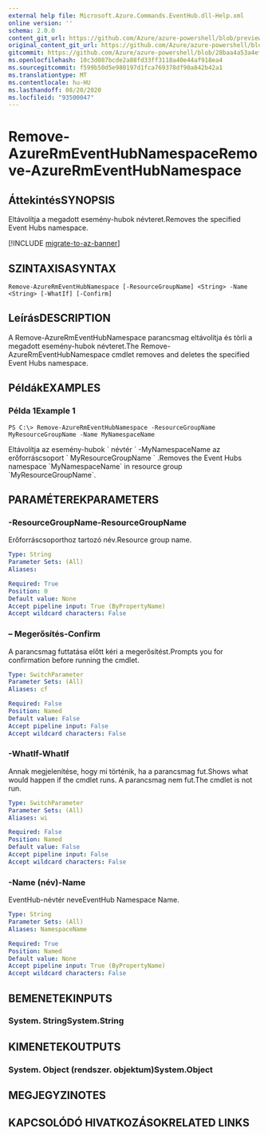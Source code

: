 ```yaml
---
external help file: Microsoft.Azure.Commands.EventHub.dll-Help.xml
online version: ''
schema: 2.0.0
content_git_url: https://github.com/Azure/azure-powershell/blob/preview/src/ResourceManager/EventHub/Commands.EventHub/help/Remove-AzureRmEventHubNamespace.md
original_content_git_url: https://github.com/Azure/azure-powershell/blob/preview/src/ResourceManager/EventHub/Commands.EventHub/help/Remove-AzureRmEventHubNamespace.md
gitcommit: https://github.com/Azure/azure-powershell/blob/28baa4a53a4efceb1197c032a8db08e199f0858d
ms.openlocfilehash: 10c3d087bcde2a88fd33ff3118a40e44af918ea4
ms.sourcegitcommit: f599b50d5e980197d1fca769378df90a842b42a1
ms.translationtype: MT
ms.contentlocale: hu-HU
ms.lasthandoff: 08/20/2020
ms.locfileid: "93500047"
---
```

# <span data-ttu-id="f4de9-101">Remove-AzureRmEventHubNamespace</span><span class="sxs-lookup"><span data-stu-id="f4de9-101">Remove-AzureRmEventHubNamespace</span></span>

## <span data-ttu-id="f4de9-102">Áttekintés</span><span class="sxs-lookup"><span data-stu-id="f4de9-102">SYNOPSIS</span></span>
<span data-ttu-id="f4de9-103">Eltávolítja a megadott esemény-hubok névteret.</span><span class="sxs-lookup"><span data-stu-id="f4de9-103">Removes the specified Event Hubs namespace.</span></span>

[!INCLUDE [migrate-to-az-banner](../../includes/migrate-to-az-banner.md)]

## <span data-ttu-id="f4de9-104">SZINTAXISA</span><span class="sxs-lookup"><span data-stu-id="f4de9-104">SYNTAX</span></span>

```
Remove-AzureRmEventHubNamespace [-ResourceGroupName] <String> -Name <String> [-WhatIf] [-Confirm]
```

## <span data-ttu-id="f4de9-105">Leírás</span><span class="sxs-lookup"><span data-stu-id="f4de9-105">DESCRIPTION</span></span>
<span data-ttu-id="f4de9-106">A Remove-AzureRmEventHubNamespace parancsmag eltávolítja és törli a megadott esemény-hubok névteret.</span><span class="sxs-lookup"><span data-stu-id="f4de9-106">The Remove-AzureRmEventHubNamespace cmdlet removes and deletes the specified Event Hubs namespace.</span></span>

## <span data-ttu-id="f4de9-107">Példák</span><span class="sxs-lookup"><span data-stu-id="f4de9-107">EXAMPLES</span></span>

### <span data-ttu-id="f4de9-108">Példa 1</span><span class="sxs-lookup"><span data-stu-id="f4de9-108">Example 1</span></span>
```
PS C:\> Remove-AzureRmEventHubNamespace -ResourceGroupName MyResourceGroupName -Name MyNamespaceName
```

<span data-ttu-id="f4de9-109">Eltávolítja az esemény-hubok \` névtér \` -MyNamespaceName az erőforráscsoport \` MyResourceGroupName \` .</span><span class="sxs-lookup"><span data-stu-id="f4de9-109">Removes the Event Hubs namespace \`MyNamespaceName\` in resource group \`MyResourceGroupName\`.</span></span>

## <span data-ttu-id="f4de9-110">PARAMÉTEREK</span><span class="sxs-lookup"><span data-stu-id="f4de9-110">PARAMETERS</span></span>

### <span data-ttu-id="f4de9-111">-ResourceGroupName</span><span class="sxs-lookup"><span data-stu-id="f4de9-111">-ResourceGroupName</span></span>
<span data-ttu-id="f4de9-112">Erőforráscsoporthoz tartozó név.</span><span class="sxs-lookup"><span data-stu-id="f4de9-112">Resource group name.</span></span>

```yaml
Type: String
Parameter Sets: (All)
Aliases: 

Required: True
Position: 0
Default value: None
Accept pipeline input: True (ByPropertyName)
Accept wildcard characters: False
```

### <span data-ttu-id="f4de9-113">– Megerősítés</span><span class="sxs-lookup"><span data-stu-id="f4de9-113">-Confirm</span></span>
<span data-ttu-id="f4de9-114">A parancsmag futtatása előtt kéri a megerősítést.</span><span class="sxs-lookup"><span data-stu-id="f4de9-114">Prompts you for confirmation before running the cmdlet.</span></span>

```yaml
Type: SwitchParameter
Parameter Sets: (All)
Aliases: cf

Required: False
Position: Named
Default value: False
Accept pipeline input: False
Accept wildcard characters: False
```

### <span data-ttu-id="f4de9-115">-WhatIf</span><span class="sxs-lookup"><span data-stu-id="f4de9-115">-WhatIf</span></span>
<span data-ttu-id="f4de9-116">Annak megjelenítése, hogy mi történik, ha a parancsmag fut.</span><span class="sxs-lookup"><span data-stu-id="f4de9-116">Shows what would happen if the cmdlet runs.</span></span>
<span data-ttu-id="f4de9-117">A parancsmag nem fut.</span><span class="sxs-lookup"><span data-stu-id="f4de9-117">The cmdlet is not run.</span></span>

```yaml
Type: SwitchParameter
Parameter Sets: (All)
Aliases: wi

Required: False
Position: Named
Default value: False
Accept pipeline input: False
Accept wildcard characters: False
```

### <span data-ttu-id="f4de9-118">-Name (név)</span><span class="sxs-lookup"><span data-stu-id="f4de9-118">-Name</span></span>
<span data-ttu-id="f4de9-119">EventHub-névtér neve</span><span class="sxs-lookup"><span data-stu-id="f4de9-119">EventHub Namespace Name.</span></span>

```yaml
Type: String
Parameter Sets: (All)
Aliases: NamespaceName

Required: True
Position: Named
Default value: None
Accept pipeline input: True (ByPropertyName)
Accept wildcard characters: False
```

## <span data-ttu-id="f4de9-120">BEMENETEK</span><span class="sxs-lookup"><span data-stu-id="f4de9-120">INPUTS</span></span>

### <span data-ttu-id="f4de9-121">System. String</span><span class="sxs-lookup"><span data-stu-id="f4de9-121">System.String</span></span>

## <span data-ttu-id="f4de9-122">KIMENETEK</span><span class="sxs-lookup"><span data-stu-id="f4de9-122">OUTPUTS</span></span>

### <span data-ttu-id="f4de9-123">System. Object (rendszer. objektum)</span><span class="sxs-lookup"><span data-stu-id="f4de9-123">System.Object</span></span>

## <span data-ttu-id="f4de9-124">MEGJEGYZI</span><span class="sxs-lookup"><span data-stu-id="f4de9-124">NOTES</span></span>

## <span data-ttu-id="f4de9-125">KAPCSOLÓDÓ HIVATKOZÁSOK</span><span class="sxs-lookup"><span data-stu-id="f4de9-125">RELATED LINKS</span></span>

